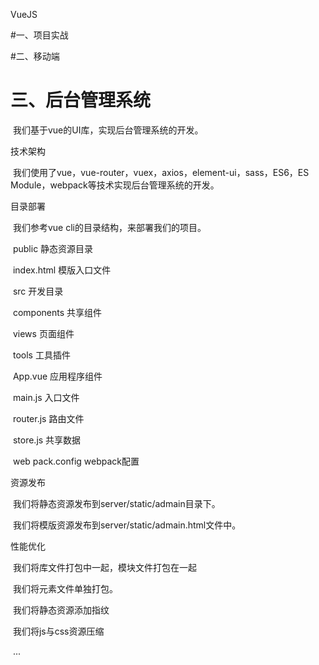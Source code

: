 VueJS

#一、项目实战

#二、移动端

# 三、后台管理系统

​	我们基于vue的UI库，实现后台管理系统的开发。

技术架构

​	我们使用了vue，vue-router，vuex，axios，element-ui，sass，ES6，ES Module，webpack等技术实现后台管理系统的开发。

目录部署

​	我们参考vue cli的目录结构，来部署我们的项目。

​		public	  静态资源目录

​				index.html			模版入口文件

​		src			开发目录

​				components		共享组件

​				views					 页面组件

​				tools					  工具插件

​				App.vue				应用程序组件

​				main.js				  入口文件

​				router.js				路由文件

​				store.js				  共享数据

​		web pack.config	   webpack配置

资源发布

​		我们将静态资源发布到server/static/admain目录下。

​		我们将模版资源发布到server/static/admain.html文件中。

性能优化

​		我们将库文件打包中一起，模块文件打包在一起

​		我们将元素文件单独打包。

​		我们将静态资源添加指纹

​		我们将js与css资源压缩

​		...

